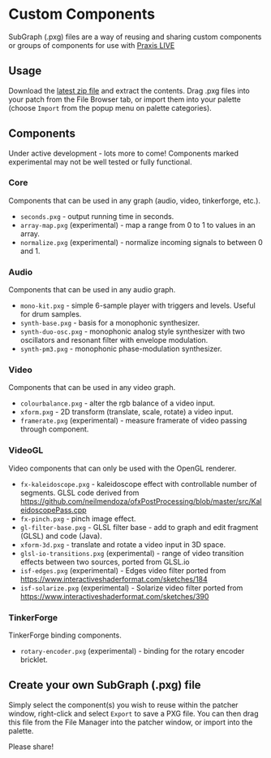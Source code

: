 # Custom Components

SubGraph (.pxg) files are a way of reusing and sharing custom components or groups of components for use with [Praxis LIVE](http://www.praxislive.org)

## Usage

Download the [latest zip file](https://github.com/praxis-live/pxg/archive/master.zip) and extract the contents. Drag .pxg files into your patch from the File Browser tab, or import them into your palette (choose `Import` from the popup menu on palette categories).

## Components

Under active development - lots more to come! Components marked experimental may not be well tested or fully functional.

### Core

Components that can be used in any graph (audio, video, tinkerforge, etc.).

* `seconds.pxg` - output running time in seconds.
* `array-map.pxg` (experimental) - map a range from 0 to 1 to values in an array.
* `normalize.pxg` (experimental) - normalize incoming signals to between 0 and 1.

### Audio

Components that can be used in any audio graph.

* `mono-kit.pxg` - simple 6-sample player with triggers and levels. Useful for drum samples.
* `synth-base.pxg` - basis for a monophonic synthesizer.
* `synth-duo-osc.pxg` - monophonic analog style synthesizer with two oscillators and resonant filter with envelope modulation.
* `synth-pm3.pxg` - monophonic phase-modulation synthesizer.

### Video

Components that can be used in any video graph.

* `colourbalance.pxg` - alter the rgb balance of a video input.
* `xform.pxg` - 2D transform (translate, scale, rotate) a video input.
* `framerate.pxg` (experimental) - measure framerate of video passing through component.

### VideoGL

Video components that can only be used with the OpenGL renderer.

* `fx-kaleidoscope.pxg` - kaleidoscope effect with controllable number of segments. GLSL code derived from https://github.com/neilmendoza/ofxPostProcessing/blob/master/src/KaleidoscopePass.cpp
* `fx-pinch.pxg` - pinch image effect.
* `gl-filter-base.pxg` - GLSL filter base - add to graph and edit fragment (GLSL) and code (Java).
* `xform-3d.pxg` - translate and rotate a video input in 3D space.
* `glsl-io-transitions.pxg` (experimental) - range of video transition effects between two sources, ported from GLSL.io
* `isf-edges.pxg` (experimental) - Edges video filter ported from https://www.interactiveshaderformat.com/sketches/184
* `isf-solarize.pxg` (experimental) - Solarize video filter ported from https://www.interactiveshaderformat.com/sketches/390

### TinkerForge

TinkerForge binding components.

* `rotary-encoder.pxg` (experimental) - binding for the rotary encoder bricklet.

## Create your own SubGraph (.pxg) file

Simply select the component(s) you wish to reuse within the patcher window, right-click and select `Export` to save a PXG file. You can then drag this file from the File Manager into the patcher window, or import into the palette.

Please share!

